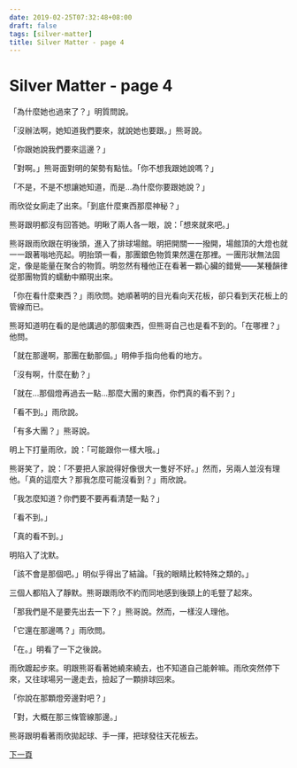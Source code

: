 ```yaml
---
date: 2019-02-25T07:32:48+08:00
draft: false
tags: [silver-matter]
title: Silver Matter - page 4
---
```


# Silver Matter - page 4

「為什麼她也過來了？」明質問說。

「沒辦法啊，她知道我們要來，就說她也要跟。」熊哥說。

「你跟她說我們要來這邊？」

「對啊。」熊哥面對明的架勢有點怯。「你不想我跟她說嗎？」

「不是，不是不想讓她知道，而是...為什麼你要跟她說？」

雨欣從女廁走了出來。「到底什麼東西那麼神秘？」

熊哥跟明都沒有回答她。明瞅了兩人各一眼，說：「想來就來吧。」

熊哥跟雨欣跟在明後頭，進入了排球場館。明把開關一一撥開，場館頂的大燈也就一一跟著嗡地亮起。明抬頭一看，那團銀色物質果然還在那裡。一團形狀無法固定，像是能量在聚合的物質。明忽然有種他正在看著一顆心臟的錯覺——某種韻律從那團物質的蠕動中顯現出來。

「你在看什麼東西？」雨欣問。她順著明的目光看向天花板，卻只看到天花板上的管線而已。

熊哥知道明在看的是他講過的那個東西，但熊哥自己也是看不到的。「在哪裡？」他問。

「就在那邊啊，那團在動那個。」明伸手指向他看的地方。

「沒有啊，什麼在動？」

「就在...那個燈再過去一點...那麼大團的東西，你們真的看不到？」

「看不到。」雨欣說。

「有多大團？」熊哥說。

明上下打量雨欣，說：「可能跟你一樣大哦。」

熊哥笑了，說：「不要把人家說得好像很大一隻好不好。」然而，另兩人並沒有理他。「真的這麼大？那我怎麼可能沒看到？」雨欣說。

「我怎麼知道？你們要不要再看清楚一點？」

「看不到。」

「真的看不到。」

明陷入了沈默。

「該不會是那個吧。」明似乎得出了結論。「我的眼睛比較特殊之類的。」

三個人都陷入了靜默。熊哥跟雨欣不約而同地感到後頸上的毛豎了起來。

「那我們是不是要先出去一下？」熊哥說。然而，一樣沒人理他。

「它還在那邊嗎？」雨欣問。

「在。」明看了一下之後說。

雨欣踱起步來。明跟熊哥看著她繞來繞去，也不知道自己能幹嘛。雨欣突然停下來，又往球場另一邊走去，撿起了一顆排球回來。

「你說在那顆燈旁邊對吧？」

「對，大概在那三條管線那邊。」

熊哥跟明看著雨欣拋起球、手一揮，把球發往天花板去。

[下一頁][1]

[1]:	/short-stories/silver-matter_page-5.md